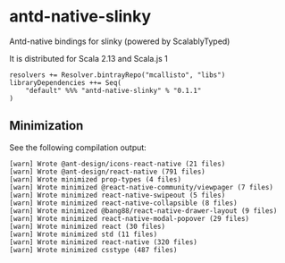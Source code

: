 # antd-native-slinky

Antd-native bindings for slinky (powered by ScalablyTyped)

It is distributed for Scala 2.13 and Scala.js 1

```
resolvers += Resolver.bintrayRepo("mcallisto", "libs")
libraryDependencies ++= Seq(
    "default" %%% "antd-native-slinky" % "0.1.1" 
) 
```

## Minimization

See the following compilation output:

```
[warn] Wrote @ant-design/icons-react-native (21 files)
[warn] Wrote @ant-design/react-native (791 files)
[warn] Wrote minimized prop-types (4 files)
[warn] Wrote minimized @react-native-community/viewpager (7 files)
[warn] Wrote minimized react-native-swipeout (5 files)
[warn] Wrote minimized react-native-collapsible (8 files)
[warn] Wrote minimized @bang88/react-native-drawer-layout (9 files)
[warn] Wrote minimized react-native-modal-popover (29 files)
[warn] Wrote minimized react (30 files)
[warn] Wrote minimized std (11 files)
[warn] Wrote minimized react-native (320 files)
[warn] Wrote minimized csstype (487 files)

```

